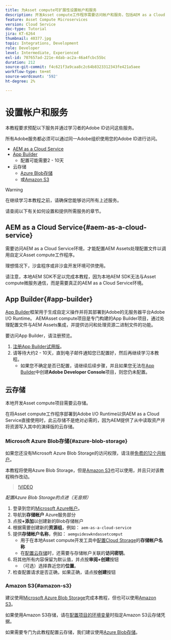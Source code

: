 ```yaml
---
title: 为Asset compute可扩展性设置帐户和服务
description: 开发Asset compute工作程序需要访问帐户和服务，包括AEM as a Cloud Service、App Builder以及Microsoft或Amazon提供的云存储。
feature: Asset Compute Microservices
version: Cloud Service
doc-type: Tutorial
jira: KT-6264
thumbnail: 40377.jpg
topic: Integrations, Development
role: Developer
level: Intermediate, Experienced
exl-id: 707657ad-221e-4dab-ac2a-46a4fcbc55bc
duration: 212
source-git-commit: f4c621f3a9caa8c2c64b8323312343fe421a5aee
workflow-type: tm+mt
source-wordcount: '592'
ht-degree: 2%

---
```


# 设置帐户和服务

本教程要求预配以下服务并通过学习者的Adobe ID访问这些服务。

所有Adobe服务都必须可以通过同一Adobe组织使用您的Adobe ID进行访问。

+ [AEM as a Cloud Service](#aem-as-a-cloud-service)
+ [App Builder](#app-builder)
   + 配置可能需要2 - 10天
+ 云存储
   + [Azure Blob存储](https://azure.microsoft.com/en-us/services/storage/blobs/)
   + 或[Amazon S3](https://aws.amazon.com/s3/?did=ft_card&amp;trk=ft_card)

>[!WARNING]
>
>在继续学习本教程之前，请确保您能够访问所有上述服务。
> 
> 请查阅以下有关如何设置和提供所需服务的章节。

## AEM as a Cloud Service{#aem-as-a-cloud-service}

需要访问AEM as a Cloud Service环境，才能配置AEM Assets处理配置文件以调用自定义Asset compute工作程序。

理想情况下，沙盒程序或非沙盒开发环境可供使用。

请注意，本地AEM SDK不足以完成本教程，因为本地AEM SDK无法与Asset compute微服务通信，而是需要真正的AEM as a Cloud Service环境。

## App Builder{#app-builder}

[App Builder](https://developer.adobe.com/app-builder/)框架用于生成自定义操作并将其部署到Adobe的无服务器平台Adobe I/O Runtime。 AEMAsset compute项目是专门构建的App Builder项目，通过处理配置文件与AEM Assets集成，并提供访问和处理资源二进制文件的功能。

要访问App Builder，请注册预览。

1. [注册App Builder试用版](https://developer.adobe.com/app-builder/trial/)。
1. 请等待大约2 - 10天，直到电子邮件通知您已配置好，然后再继续学习本教程。
   + 如果您不确定是否已配置，请继续后续步骤，并且如果您无法在[App Builder](https://developer.adobe.com/console/)中创建&#x200B;__Adobe Developer Console__&#x200B;项目，则您仍未配置。

## 云存储

本地开发Asset compute项目需要云存储。

在将Asset compute工作程序部署到Adobe I/O Runtime以供AEM as a Cloud Service直接使用时，此云存储不是绝对必需的，因为AEM提供了从中读取资产并将资源写入其中的演绎版的云存储。

### Microsoft Azure Blob存储{#azure-blob-storage}

如果您还没有Microsoft Azure Blob Storage的访问权限，请注册[免费的12个月帐户](https://azure.microsoft.com/en-us/free/)。

本教程将使用Azure Blob Storage，但是[Amazon S3](#amazon-s3)也可以使用，并且只对该教程稍作改动。

>[!VIDEO](https://video.tv.adobe.com/v/40377?quality=12&learn=on)

_配置Azure Blob Storage的点进（无音频）_

1. 登录到您的[Microsoft Azure帐户](https://azure.microsoft.com/en-us/account/)。
1. 导航到&#x200B;__存储帐户__ Azure服务部分
1. 点按&#x200B;__+添加__&#x200B;以创建新的Blob存储帐户
1. 根据需要创建新的&#x200B;__资源组__，例如： `aem-as-a-cloud-service`
1. 提供&#x200B;__存储帐户名称__，例如： `aemguideswkndassetcomput`
   + 用于在本地Asset compute开发工具中[配置Cloud Storage](../develop/environment-variables.md)的&#x200B;__存储帐户名称__
   + 在[配置云存储](../develop/environment-variables.md)时，还需要与存储帐户关联的&#x200B;__访问密钥__。
1. 将其他所有内容保留为默认值，并点按&#x200B;__审阅+创建__&#x200B;按钮
   + （可选）选择靠近您的&#x200B;__位置__。
1. 检查配置请求是否正确，如果正确，请点按&#x200B;__创建__&#x200B;按钮

### Amazon S3{#amazon-s3}

建议使用[Microsoft Azure Blob Storage](#azure-blob-storage)完成本教程，但也可以使用[Amazon S3](https://aws.amazon.com/s3/?did=ft_card&amp;trk=ft_card)。

如果使用Amazon S3存储，请在[配置项目的环境变量](../develop/environment-variables.md#amazon-s3)时指定Amazon S3云存储凭据。

如果需要专门为此教程配置云存储，我们建议使用[Azure Blob存储](#azure-blob-storage)。
